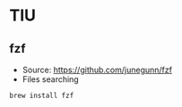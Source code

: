# TIU

## fzf

- Source: https://github.com/junegunn/fzf
- Files searching

```
brew install fzf
```
